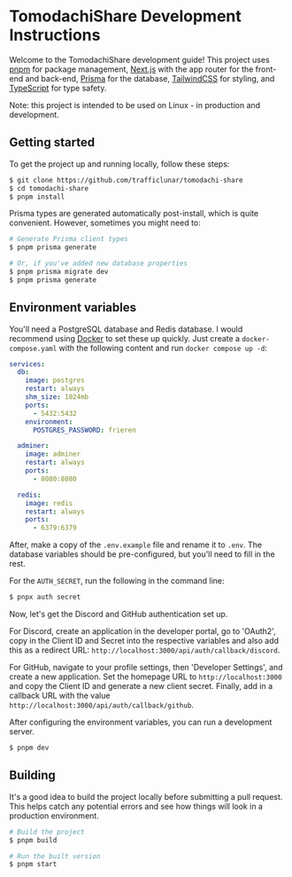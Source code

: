# TomodachiShare Development Instructions

Welcome to the TomodachiShare development guide! This project uses [pnpm](https://pnpm.io/) for package management, [Next.js](https://nextjs.org/) with the app router for the front-end and back-end, [Prisma](https://prisma.io) for the database, [TailwindCSS](https://tailwindcss.com/) for styling, and [TypeScript](https://www.typescriptlang.org/) for type safety.

Note: this project is intended to be used on Linux - in production and development.

## Getting started

To get the project up and running locally, follow these steps:

```bash
$ git clone https://github.com/trafficlunar/tomodachi-share
$ cd tomodachi-share
$ pnpm install
```

Prisma types are generated automatically post-install, which is quite convenient. However, sometimes you might need to:

```bash
# Generate Prisma client types
$ pnpm prisma generate

# Or, if you've added new database properties
$ pnpm prisma migrate dev
$ pnpm prisma generate
```

## Environment variables

You'll need a PostgreSQL database and Redis database. I would recommend using [Docker](https://www.docker.com/) to set these up quickly. Just create a `docker-compose.yaml` with the following content and run `docker compose up -d`:

```yaml
services:
  db:
    image: postgres
    restart: always
    shm_size: 1024mb
    ports:
      - 5432:5432
    environment:
      POSTGRES_PASSWORD: frieren

  adminer:
    image: adminer
    restart: always
    ports:
      - 8080:8080

  redis:
    image: redis
    restart: always
    ports:
      - 6379:6379
```

After, make a copy of the `.env.example` file and rename it to `.env`. The database variables should be pre-configured, but you'll need to fill in the rest.

For the `AUTH_SECRET`, run the following in the command line:

```bash
$ pnpx auth secret
```

Now, let's get the Discord and GitHub authentication set up.

For Discord, create an application in the developer portal, go to 'OAuth2', copy in the Client ID and Secret into the respective variables and also add this as a redirect URL: `http://localhost:3000/api/auth/callback/discord`.

For GitHub, navigate to your profile settings, then 'Developer Settings', and create a new application. Set the homepage URL to `http://localhost:3000` and copy the Client ID and generate a new client secret. Finally, add in a callback URL with the value `http://localhost:3000/api/auth/callback/github`.

After configuring the environment variables, you can run a development server.

```bash
$ pnpm dev
```

## Building

It's a good idea to build the project locally before submitting a pull request. This helps catch any potential errors and see how things will look in a production environment.

```bash
# Build the project
$ pnpm build

# Run the built version
$ pnpm start
```
